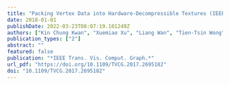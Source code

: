 ```yaml
---
title: "Packing Vertex Data into Hardware-Decompressible Textures (IEEE Trans. Vis. Comput. Graph., 2018)"
date: 2018-01-01
publishDate: 2022-03-23T08:07:19.101249Z
authors: ["Kin Chung Kwan", "Xuemiao Xu", "Liang Wan", "Tien-Tsin Wong", "Wai-Man Pang"]
publication_types: ["2"]
abstract: ""
featured: false
publication: "*IEEE Trans. Vis. Comput. Graph.*"
url_pdf: "https://doi.org/10.1109/TVCG.2017.2695182"
doi: "10.1109/TVCG.2017.2695182"
---
```


